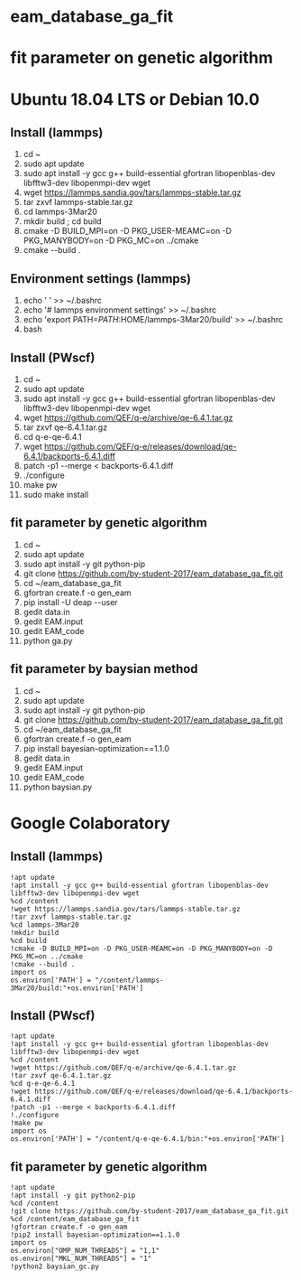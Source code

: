 # eam_database_ga_fit


# fit parameter on genetic algorithm


# Ubuntu 18.04 LTS or Debian 10.0
## Install (lammps)
1. cd ~
2. sudo apt update
3. sudo apt install -y gcc g++ build-essential gfortran libopenblas-dev libfftw3-dev libopenmpi-dev wget
4. wget https://lammps.sandia.gov/tars/lammps-stable.tar.gz
5. tar zxvf lammps-stable.tar.gz
6. cd lammps-3Mar20
7. mkdir build ; cd build 
8. cmake -D BUILD_MPI=on -D PKG_USER-MEAMC=on -D PKG_MANYBODY=on -D PKG_MC=on ../cmake
9. cmake --build .


## Environment settings (lammps)
1. echo ' ' >> ~/.bashrc
2. echo '# lammps environment settings' >> ~/.bashrc
3. echo 'export PATH=$PATH:$HOME/lammps-3Mar20/build' >> ~/.bashrc
4. bash


## Install (PWscf)
1. cd ~
2. sudo apt update
3. sudo apt install -y gcc g++ build-essential gfortran libopenblas-dev libfftw3-dev libopenmpi-dev wget
4. wget https://github.com/QEF/q-e/archive/qe-6.4.1.tar.gz
5. tar zxvf qe-6.4.1.tar.gz
6. cd q-e-qe-6.4.1
7. wget https://github.com/QEF/q-e/releases/download/qe-6.4.1/backports-6.4.1.diff
8. patch -p1 --merge < backports-6.4.1.diff
9. ./configure
10. make pw
11. sudo make install


## fit parameter by genetic algorithm
1. cd ~
2. sudo apt update
3. sudo apt install -y git python-pip
4. git clone https://github.com/by-student-2017/eam_database_ga_fit.git
5. cd ~/eam_database_ga_fit
6. gfortran create.f -o gen_eam
7. pip install -U deap --user
8. gedit data.in
9. gedit EAM.input
10. gedit EAM_code
11. python ga.py


## fit parameter by baysian method
1. cd ~
2. sudo apt update
3. sudo apt install -y git python-pip
4. git clone https://github.com/by-student-2017/eam_database_ga_fit.git
5. cd ~/eam_database_ga_fit
6. gfortran create.f -o gen_eam
7. pip install bayesian-optimization==1.1.0
8. gedit data.in
9. gedit EAM.input
10. gedit EAM_code
11. python baysian.py


# Google Colaboratory
## Install (lammps)
	!apt update
	!apt install -y gcc g++ build-essential gfortran libopenblas-dev libfftw3-dev libopenmpi-dev wget
	%cd /content
	!wget https://lammps.sandia.gov/tars/lammps-stable.tar.gz
	!tar zxvf lammps-stable.tar.gz
	%cd lammps-3Mar20
	!mkdir build
	%cd build 
	!cmake -D BUILD_MPI=on -D PKG_USER-MEAMC=on -D PKG_MANYBODY=on -D PKG_MC=on ../cmake
	!cmake --build .
	import os
	os.environ['PATH'] = "/content/lammps-3Mar20/build:"+os.environ['PATH']


## Install (PWscf)
	!apt update
	!apt install -y gcc g++ build-essential gfortran libopenblas-dev libfftw3-dev libopenmpi-dev wget
	%cd /content
	!wget https://github.com/QEF/q-e/archive/qe-6.4.1.tar.gz
	!tar zxvf qe-6.4.1.tar.gz
	%cd q-e-qe-6.4.1
	!wget https://github.com/QEF/q-e/releases/download/qe-6.4.1/backports-6.4.1.diff
	!patch -p1 --merge < backports-6.4.1.diff
	!./configure
	!make pw
	import os
	os.environ['PATH'] = "/content/q-e-qe-6.4.1/bin:"+os.environ['PATH']


## fit parameter by genetic algorithm
	!apt update
	!apt install -y git python2-pip
	%cd /content
	!git clone https://github.com/by-student-2017/eam_database_ga_fit.git
	%cd /content/eam_database_ga_fit
	!gfortran create.f -o gen_eam
	!pip2 install bayesian-optimization==1.1.0
	import os
	os.environ["OMP_NUM_THREADS"] = "1,1"
	os.environ["MKL_NUM_THREADS"] = "1"
	!python2 baysian_gc.py